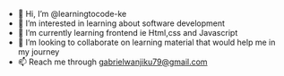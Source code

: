 - 👋 Hi, I’m @learningtocode-ke
- 👀 I’m interested in learning about software development
- 🌱 I’m currently learning frontend ie Html,css and Javascript
- 💞️ I’m looking to collaborate on learning material that would help me in my journey
- 📫 Reach me through gabrielwanjiku79@gmail.com

<!---
learningtocode-ke/learningtocode-ke is a ✨ special ✨ repository because its `README.md` (this file) appears on your GitHub profile.
You can click the Preview link to take a look at your changes.
--->
